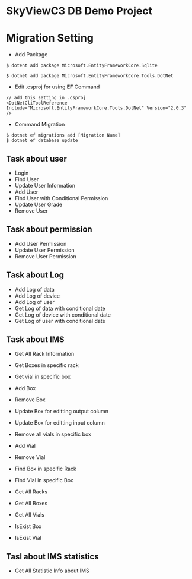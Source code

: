 # SkyViewC3 DB Demo Project

# Migration Setting

- Add Package

```
$ dotent add package Microsoft.EntityFrameworkCore.Sqlite

$ dotnet add package Microsoft.EntityFrameworkCore.Tools.DotNet
```

- Edit .csproj for using **EF** Command

```
// add this setting in .csproj
<DotNetCliToolReference Include="Microsoft.EntityFrameworkCore.Tools.DotNet" Version="2.0.3" />
```

- Command Migration

```
$ dotnet ef migrations add [Migration Name]
$ dotnet ef database update
```

## Task about user

- Login
- Find User
- Update User Information
- Add User
- Find User with Conditional Permission
- Update User Grade
- Remove User

## Task about permission

- Add User Permission
- Update User Permission
- Remove User Permission

## Task about Log

- Add Log of data
- Add Log of device
- Add Log of user
- Get Log of data with conditional date
- Get Log of device with conditional date
- Get Log of user with conditional date

## Task about IMS

- Get All Rack Information
- Get Boxes in specific rack
- Get vial in specific box
- Add Box
- Remove Box
- Update Box for editting output column
- Update Box for editting input column
- Remove all vials in specific box
- Add Vial
- Remove Vial
- Find Box in specific Rack
- Find Vial in specific Box

- Get All Racks
- Get All Boxes
- Get All Vials
- IsExist Box
- IsExist Vial

## Tasl about IMS statistics

- Get All Statistic Info about IMS
